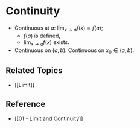 # Continuity

- Continuous at $a$: $\lim_{x\to a} f(x)=f(a)$;
  - $f(a)$ is defined,
  - $\lim_{x\to a} f(x)$ exists.
- Continuous on $\left(a,b\right)$: Continuous on $x_0\in\left(a,b\right)$.

## Related Topics

- [[Limit]]

## Reference

- [[01 - Limit and Continuity]]
